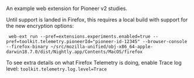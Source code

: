 An example web extension for Pioneer v2 studies.

Until support is landed in Firefox, this requires a local build with support for the new encryption options:
```
 web-ext run --pref=extensions.experiments.enabled=true --pref=toolkit.telemetry.pioneerId="pioneer-id-12345" --browser-console --firefox-binary ~/src/mozilla-unified/obj-x86_64-apple-darwin18.7.0/dist/Nightly.app/Contents/MacOS/firefox
```

To see extra details on what Firefox Telemetry is doing, enable Trace log level: `toolkit.telemetry.log.level=Trace`
